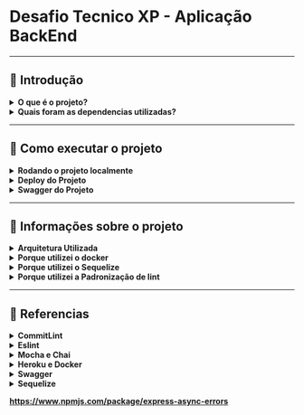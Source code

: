 # Desafio Tecnico XP - Aplicação BackEnd 

---

##  📍 Introdução

<details>
  <summary><strong>O que é o projeto?</strong></summary>
    O projeto é uma aplicação backEnd, desenvolvida para o desafio técnico da XP. 
     
   O meu projeto possui uma Application Programming Interface-API REST, sendo que o objetivo de uma API é disponilizar dados para que outros sistemas possam utilizar, ou seja o backEnd gerencia os dados do banco de dados e fornece ao frontEnd, atraves das requisições HTTP. 
     
  E com as arquitetura REST é feito a separação da responsabilidade do usuario e do servidor, pois toda a comunicação é feita através dos endpoints e na minha aplicação também foi feita a utlização de token que visa a segurança no acesso e na manipulação dos dados disponbilizados, o que é muito importante por se tratar de uma aplicação financeira. E eu escolhi ese modelo pois além de fazer as separações de cliente-servidor e trazer mais segurança, também é uma aplicação que permite escalabilidade. 

<br />
</details>

<details>
  <summary><strong>Quais foram as dependencias utilizadas?</strong></summary>
  
  * Node
  * Express
  * Nodemon
  * Chai
  * Mocha
  * Express AssyncErros
  * Sinon
  * Sequelize
  * Dotenv
  * CommitLint
  * Prettier
  * Husky
  * Eslint
  * Mysql2
  * Swagger
  * Cors
  * Docker


<br />
</details>

---

## 📍 Como executar o projeto

  <details>
    <summary><strong>Rodando o projeto localmente</strong></summary>


  <br />
  </details>

  <details>
    <summary><strong>Deploy do Projeto</strong></summary>


  <br />
  </details>

  <details>
    <summary><strong>Swagger do Projeto</strong></summary>


  <br />
  </details>
  
  
  ---

## 📍 Informações sobre o projeto

<details>
  <summary><strong>Arquitetura Utilizada</strong></summary>
     

<br />
</details>

<details>
  <summary><strong>Porque utilizei o docker</strong></summary>
     

<br />
</details>

<details>
  <summary><strong>Porque utilizei o Sequelize</strong></summary>
     

<br />
</details>

<details>
  <summary><strong>Porque utilizei a Padronização de lint</strong></summary>
     

<br />
</details>


---

## 📍 Referencias

<details>
  <summary><strong>CommitLint</strong></summary>
     
https://github.com/goldbergyoni/nodebestpractices/blob/master/README.brazilian-portuguese.md#3-pr%C3%A1ticas-de-estilo-de-c%C3%B3digo

https://github.com/conventional-changelog/commitlint

https://medium.com/linkapi-solutions/conventional-commits-pattern-3778d1a1e657

https://dev.to/vitordevsp/padronizacao-de-commit-com-commitlint-husky-e-commitizen-3g1n

<br />
</details>

<details>
  <summary><strong>Eslint</strontng></summary>
  
   https://eslint.org/docs/latest/user-guide/getting-started
  
   https://eslint.org/docs/latest/user-guide/configuring/rules#using-configuration-files
  
   https://github.com/lo1tuma/eslint-plugin-mocha/blob/master/docs/rules/no-mocha-arrows.md
  
   https://eslint.org/docs/latest/rules/func-names
  
   https://github.com/mysticatea/eslint-plugin-node/blob/master/docs/rules/no-missing-import.md

   https://dev.to/drsimplegraffiti/eslint-configuration-for-node-project-275l

   https://blog.bitsrc.io/how-to-set-up-node-js-application-with-eslint-and-prettier-b1b7994db69f

<br />
</details>

<details>
  <summary><strong>Mocha e Chai</strontng></summary>
     
  https://stackoverflow.com/a/60492240
  
  https://mochajs.org/#installation

  https://www.npmjs.com/package/sinon

  https://www.npmjs.com/package/mocha

  https://jonathanwatsonwebdevelopment.medium.com/how-to-unit-test-express-controllers-with-mocha-and-chai-5cb425c5c7db

  https://stackoverflow.com/questions/39747397/how-to-use-sinon-js-with-express-js-unit-testing

  https://www.npmjs.com/package/supertest

  https://sinonjs.org/how-to/stub-dependency/

  https://stackoverflow.com/questions/48931815/sinon-stub-not-replacing-function

  https://sinonjs.org/releases/latest/stubs/


<br />
</details>

<details>
  <summary><strong>Heroku e Docker</strontng></summary>
  
  https://dev.to/heroku/deploying-to-heroku-from-github-actions-29ej
  
  https://devcenter.heroku.com/articles/container-registry-and-runtime#dockerfile-commands-and-runtime
  
  https://enlear.academy/how-to-deploy-a-dockerized-web-app-to-heroku-using-the-github-actions-f16c00b19621
     

<br />
</details>

<details>
  <summary><strong>Swagger</strontng></summary>
     
   https://github.com/davibaltar/example-swagger-autogen
  
   https://github.com/scottie1984/swagger-ui-express
  
   https://blog.logrocket.com/documenting-your-express-api-with-swagger/
  

<br />
</details>
  
  <details>
  <summary><strong>Sequelize<strontng></summary>
     
   https://sequelize.org/docs/v6/other-topics/migrations/#:~:text=Undoing%20Migrations%E2%80%8B&text=You%20can%20use%20db%3Amigrate,revert%20most%20the%20recent%20migration.&text=You%20can%20revert%20back%20to,with%20the%20%2D%2Dto%20option.
    
   https://davibaltar.medium.com/documenta%C3%A7%C3%A3o-autom%C3%A1tica-de-apis-em-node-js-eb03041c643b
  

<br />
</details>

https://www.npmjs.com/package/express-async-errors

